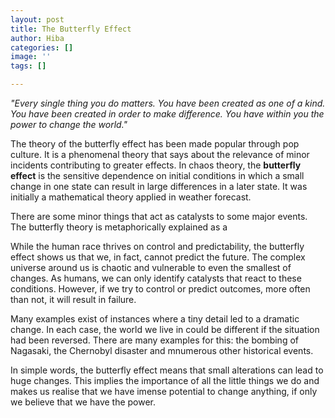 ```yaml
---
layout: post
title: The Butterfly Effect
author: Hiba
categories: []
image: ''
tags: []

---
```

_"Every single thing you do matters. You have been created as one of a kind. You have been created in order to make difference. You have within you the power to change the world."_

The theory of the butterfly effect has been made popular through pop culture. It is a phenomenal theory that says about the relevance of minor incidents contributing to greater effects. In chaos theory, the **butterfly effect** is the sensitive dependence on initial conditions in which a small change in one state can result in large differences in a later state. It was initially a mathematical theory applied in weather forecast.

There are some minor things that act as catalysts to some major events. The butterfly theory is metaphorically explained as a

While the human race thrives on control and predictability, the butterfly effect shows us that we, in fact, cannot predict the future. The complex universe around us is chaotic and vulnerable to even the smallest of changes. As humans, we can only identify catalysts that react to these conditions. However, if we try to control or predict outcomes, more often than not, it will result in failure.

Many examples exist of instances where a tiny detail led to a dramatic change. In each case, the world we live in could be different if the situation had been reversed. There are many examples for this: the bombing of Nagasaki, the Chernobyl disaster and mnumerous other historical events.

In simple words, the butterfly effect means that small alterations can lead to huge changes. This implies the importance of all the little things we do and makes us realise that we have imense potential to change anything, if only we believe that we have the power.